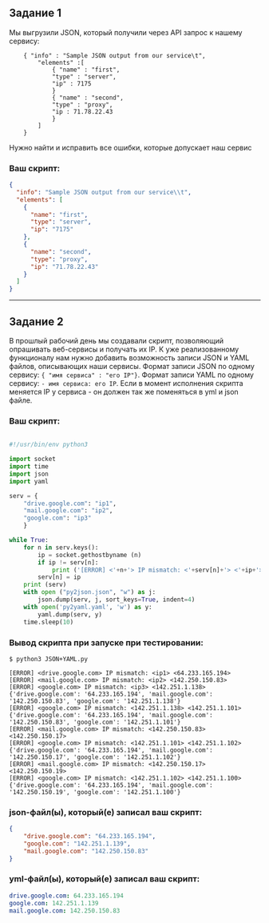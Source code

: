 ## Задание 1

Мы выгрузили JSON, который получили через API запрос к нашему сервису:

```
    { "info" : "Sample JSON output from our service\t",
        "elements" :[
            { "name" : "first",
            "type" : "server",
            "ip" : 7175 
            }
            { "name" : "second",
            "type" : "proxy",
            "ip : 71.78.22.43
            }
        ]
    }
```
  Нужно найти и исправить все ошибки, которые допускает наш сервис

### Ваш скрипт:
```json
{
  "info": "Sample JSON output from our service\\t",
  "elements": [
    {
      "name": "first",
      "type": "server",
      "ip": "7175"
    },
    {
      "name": "second",
      "type": "proxy",
      "ip": "71.78.22.43"
    }
  ]
}
```

---

## Задание 2

В прошлый рабочий день мы создавали скрипт, позволяющий опрашивать веб-сервисы и получать их IP. К уже реализованному функционалу нам нужно добавить возможность записи JSON и YAML файлов, описывающих наши сервисы. Формат записи JSON по одному сервису: `{ "имя сервиса" : "его IP"}`. Формат записи YAML по одному сервису: `- имя сервиса: его IP`. Если в момент исполнения скрипта меняется IP у сервиса - он должен так же поменяться в yml и json файле.

### Ваш скрипт:
```python

#!/usr/bin/env python3

import socket
import time
import json
import yaml

serv = {
    "drive.google.com": "ip1",
    "mail.google.com": "ip2",
    "google.com": "ip3"
    }

while True:
    for n in serv.keys():
        ip = socket.gethostbyname (n)
        if ip != serv[n]:
            print ('[ERROR] <'+n+'> IP mismatch: <'+serv[n]+'> <'+ip+'>')
        serv[n] = ip
    print (serv)
    with open ("py2json.json", "w") as j:
        json.dump(serv, j, sort_keys=True, indent=4)
    with open('py2yaml.yaml', 'w') as y:
        yaml.dump(serv, y)
    time.sleep(10)

```

### Вывод скрипта при запуске при тестировании:

`$ python3 JSON+YAML.py`  
```
[ERROR] <drive.google.com> IP mismatch: <ip1> <64.233.165.194>
[ERROR] <mail.google.com> IP mismatch: <ip2> <142.250.150.83>
[ERROR] <google.com> IP mismatch: <ip3> <142.251.1.138>
{'drive.google.com': '64.233.165.194', 'mail.google.com': '142.250.150.83', 'google.com': '142.251.1.138'}
[ERROR] <google.com> IP mismatch: <142.251.1.138> <142.251.1.101>
{'drive.google.com': '64.233.165.194', 'mail.google.com': '142.250.150.83', 'google.com': '142.251.1.101'}
[ERROR] <mail.google.com> IP mismatch: <142.250.150.83> <142.250.150.17>
[ERROR] <google.com> IP mismatch: <142.251.1.101> <142.251.1.102>
{'drive.google.com': '64.233.165.194', 'mail.google.com': '142.250.150.17', 'google.com': '142.251.1.102'}
[ERROR] <mail.google.com> IP mismatch: <142.250.150.17> <142.250.150.19>
[ERROR] <google.com> IP mismatch: <142.251.1.102> <142.251.1.100>
{'drive.google.com': '64.233.165.194', 'mail.google.com': '142.250.150.19', 'google.com': '142.251.1.100'}
```

### json-файл(ы), который(е) записал ваш скрипт:
```json
{
    "drive.google.com": "64.233.165.194",
    "google.com": "142.251.1.139",
    "mail.google.com": "142.250.150.83"
}
```

### yml-файл(ы), который(е) записал ваш скрипт:
```yaml
drive.google.com: 64.233.165.194
google.com: 142.251.1.139
mail.google.com: 142.250.150.83
```
